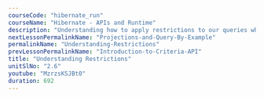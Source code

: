 ```yaml
---
courseCode: "hibernate_run"
courseName: "Hibernate - APIs and Runtime"
description: "Understanding how to apply restrictions to our queries when using Criteria."
nextLessonPermalinkName: "Projections-and-Query-By-Example"
permalinkName: "Understanding-Restrictions"
prevLessonPermalinkName: "Introduction-to-Criteria-API"
title: "Understanding Restrictions"
unitSlNo: "2.6"
youtube: "MzrzsKSJBt0"
duration: 692
---
```

